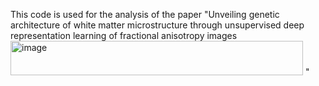 This code is used for the analysis of the paper "Unveiling genetic architecture of white matter microstructure through unsupervised deep representation learning of fractional anisotropy images<img width="468" height="55" alt="image" src="https://github.com/user-attachments/assets/0e829bdc-3714-479d-9597-8650fa699a34" />
"
